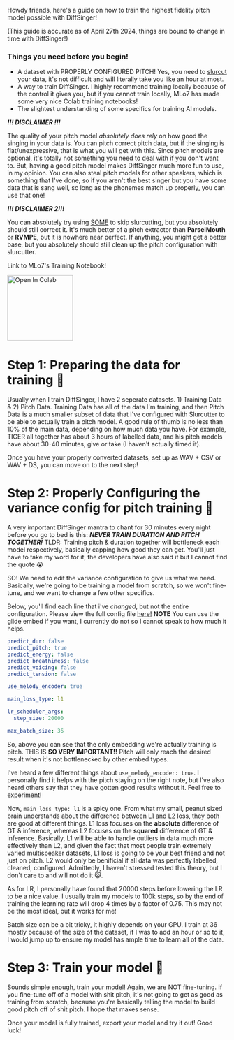 Howdy friends, here's a guide on how to train the highest fidelity pitch model possible with DiffSinger!

(This guide is accurate as of April 27th 2024, things are bound to change in time with DiffSinger!)

### Things you need before you begin!
- A dataset with PROPERLY CONFIGURED PITCH! Yes, you need to [slurcut](https://github.com/openvpi/dataset-tools/releases/tag/20240426.0) your data, it's not difficult and will literally take you like an hour at most.
- A way to train DiffSinger. I highly recommend training locally because of the control it gives you, but if you cannot train locally, MLo7 has made some very nice Colab training notebooks!
- The slightest understanding of some specifics for training AI models.

***!!! DISCLAIMER !!!***

The quality of your pitch model _absolutely does rely_ on how good the singing in your data is. You can pitch correct pitch data, but if the singing is flat/unexpressive, that is what you will get with this. 
Since pitch models are optional, it's totally not something you need to deal with if you don't want to. But, having a good pitch model makes DiffSinger much more fun to use, in my opinion.
You can also steal pitch models for other speakers, which is something that I've done, so if you aren't the best singer but you have some data that is sang well, so long as the phonemes match up properly, you can use that one!

***!!! DISCLAIMER 2!!!***

You can absolutely try using [SOME](https://github.com/openvpi/SOME) to skip slurcutting, but you absolutely should still correct it. It's much better of a pitch extractor than **ParselMouth** or **RVMPE**, but it is nowhere near perfect.
If anything, you might get a better base, but you absolutely should still clean up the pitch configuration with slurcutter.

Link to MLo7's Training Notebook!

<a href="https://colab.research.google.com/github/MLo7Ghinsan/DiffSinger_colab_notebook_MLo7/blob/main/DiffSinger_colab_notebook.ipynb"> <img src="https://colab.research.google.com/assets/colab-badge.svg" alt="Open In Colab" style="width: 150px;"/> </a>

# Step 1: Preparing the data for training 📝

Usually when I train DiffSinger, I have 2 seperate datasets. 1) Training Data & 2) Pitch Data. Training Data has all of the data I'm training, and then Pitch Data is a much smaller subset of data that I've configured with Slurcutter to be able to actually train a pitch model.
A good rule of thumb is no less than 10% of the main data, depending on how much data you have. For example, TIGER all together has about 3 hours of ~~labelled~~ data, and his pitch models have about 30-40 minutes, give or take (I haven't actually timed it).

Once you have your properly converted datasets, set up as WAV + CSV or WAV + DS, you can move on to the next step!

# Step 2: Properly Configuring the variance config for pitch training 🎵

A very important DiffSinger mantra to chant for 30 minutes every night before you go to bed is this: ***NEVER TRAIN DURATION AND PITCH TOGETHER!***
TLDR: Training pitch & duration together will bottleneck each model respectively, basically capping how good they can get. You'll just have to take my word for it, the developers have also said it but I cannot find the quote :sob:

SO! We need to edit the variance configuration to give us what we need. Basically, we're going to be training a model from scratch, so we won't fine-tune, and we want to change a few other specifics. 

Below, you'll find each line that i've _changed_, but not the entire configuration. Please view the full config file [here!](https://github.com/openvpi/DiffSinger/blob/main/configs/variance.yaml) **NOTE** You can use the glide embed if you want, I currently do not so I cannot speak to how much it helps.

```yaml
predict_dur: false
predict_pitch: true
predict_energy: false
predict_breathiness: false
predict_voicing: false
predict_tension: false

use_melody_encoder: true

main_loss_type: l1

lr_scheduler_args:
  step_size: 20000

max_batch_size: 36
```

So, above you can see that the only embedding we're actually training is pitch. THIS IS **SO VERY IMPORTANT!!** Pitch will only reach the desired result when it's not bottlenecked by other embed types.

I've heard a few different things about `use_melody_encoder: true`. I personally find it helps with the pitch staying on the right note, but I've also heard others say that they have gotten good results without it. Feel free to experiment!

Now, `main_loss_type: l1` is a spicy one. From what my small, peanut sized brain understands about the difference between L1 and L2 loss, they both are good at different things. L1 loss focuses on the **absolute** difference of GT & inference, whereas L2 focuses on the **squared** difference of GT & inference.
Basically, L1 will be able to handle outliers in data much more effectively than L2, and given the fact that most people train extremely varied multispeaker datasets, L1 loss is going to be your best friend and not just on pitch. L2 would only be benificial if all data was perfectly labelled, cleaned, configured.
Admittedly, I haven't stressed tested this theory, but I don't care to and will not do it 😺.

As for LR, I personally have found that 20000 steps before lowering the LR to be a nice value. I usually train my models to 100k steps, so by the end of training the learning rate will drop 4 times by a factor of 0.75. This may not be the most ideal, but it works for me!

Batch size can be a bit tricky, it highly depends on your GPU. I train at 36 mostly because of the size of the dataset, if I was to add an hour or so to it, I would jump up to ensure my model has ample time to learn all of the data.

# Step 3: Train your model 🏃

Sounds simple enough, train your model! Again, we are NOT fine-tuning. If you fine-tune off of a model with shit pitch, it's not going to get as good as training from scratch, because you're basically telling the model to build good pitch off of shit pitch. I hope that makes sense.

Once your model is fully trained, export your model and try it out! Good luck!



